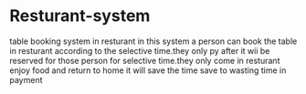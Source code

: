 # Resturant-system
table booking system in resturant
in this system   a person can book the table in resturant according to the selective time.they only py after it wii be reserved for those person for selective time.they only come in resturant enjoy food and return to home
it will save the time
save to wasting time in payment
